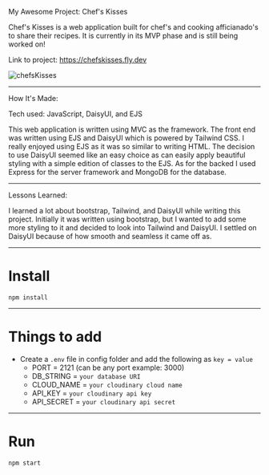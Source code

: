 
My Awesome Project: Chef's Kisses

Chef's Kisses is a web application built for chef's and cooking afficianado's to share their recipes. It is currently in its MVP phase and is still being worked on!

Link to project: https://chefskisses.fly.dev

![chefsKisses](https://user-images.githubusercontent.com/106121208/209220103-889943ca-6012-415f-a5cd-9f2bc998b1d0.jpeg)

---

How It's Made:

Tech used: JavaScript, DaisyUI, and EJS

This web application is written using MVC as the framework. The front end was written using EJS and DaisyUI which is powered by Tailwind CSS. I really enjoyed using EJS as it was so similar to writing HTML. The decision to use DaisyUI seemed like an easy choice as can easily apply beautiful styling with a simple edition of classes to the EJS. As for the backed I used Express for the server framework and MongoDB for the database. 


---

Lessons Learned:

I learned a lot about bootstrap, Tailwind, and DaisyUI while writing this project. Initially it was written using bootstrap, but I wanted to add some more styling to it and decided to look into Tailwind and DaisyUI. I settled on DaisyUI because of how smooth and seamless it came off as. 




---

# Install

`npm install`

---

# Things to add

- Create a `.env` file in config folder and add the following as `key = value`
  - PORT = 2121 (can be any port example: 3000)
  - DB_STRING = `your database URI`
  - CLOUD_NAME = `your cloudinary cloud name`
  - API_KEY = `your cloudinary api key`
  - API_SECRET = `your cloudinary api secret`

---

# Run

`npm start`
